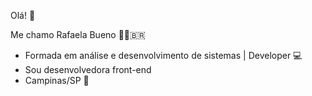 Olá!
👋

Me chamo Rafaela Bueno 👩🏼‍🇧🇷

- Formada em análise e desenvolvimento de sistemas | Developer  💻
- Sou desenvolvedora front-end
- Campinas/SP 📍
